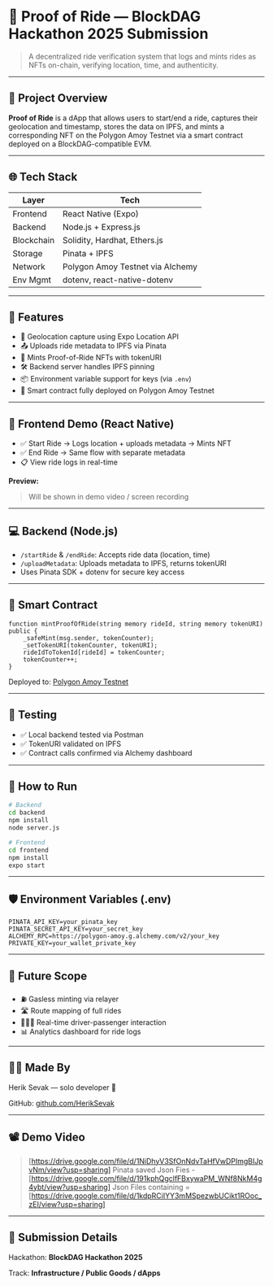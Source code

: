 # 🚗 Proof of Ride — BlockDAG Hackathon 2025 Submission

> A decentralized ride verification system that logs and mints rides as NFTs on-chain, verifying location, time, and authenticity.

---

## 📌 Project Overview

**Proof of Ride** is a dApp that allows users to start/end a ride, captures their geolocation and timestamp, stores the data on IPFS, and mints a corresponding NFT on the Polygon Amoy Testnet via a smart contract deployed on a BlockDAG-compatible EVM.

---

## 🌐 Tech Stack

| Layer        | Tech                                                                 |
|--------------|----------------------------------------------------------------------|
| Frontend     | React Native (Expo)                                                  |
| Backend      | Node.js + Express.js                                                 |
| Blockchain   | Solidity, Hardhat, Ethers.js                                         |
| Storage      | Pinata + IPFS                                                        |
| Network      | Polygon Amoy Testnet via Alchemy                                     |
| Env Mgmt     | dotenv, react-native-dotenv                                          |

---

## 🔩 Features

- 📍 Geolocation capture using Expo Location API
- 📤 Uploads ride metadata to IPFS via Pinata
- 🔐 Mints Proof-of-Ride NFTs with tokenURI
- 🛠️ Backend server handles IPFS pinning
- 📦 Environment variable support for keys (via `.env`)
- 🔗 Smart contract fully deployed on Polygon Amoy Testnet

---

## 📲 Frontend Demo (React Native)

- ✅ Start Ride → Logs location + uploads metadata → Mints NFT
- ✅ End Ride → Same flow with separate metadata
- 📋 View ride logs in real-time

**Preview:**
> Will be shown in demo video / screen recording

---

## 💻 Backend (Node.js)

- `/startRide` & `/endRide`: Accepts ride data (location, time)
- `/uploadMetadata`: Uploads metadata to IPFS, returns tokenURI
- Uses Pinata SDK + dotenv for secure key access

---

## 💠 Smart Contract

```solidity
function mintProofOfRide(string memory rideId, string memory tokenURI) public {
    _safeMint(msg.sender, tokenCounter);
    _setTokenURI(tokenCounter, tokenURI);
    rideIdToTokenId[rideId] = tokenCounter;
    tokenCounter++;
}
```

Deployed to: [Polygon Amoy Testnet](https://polygonscan.com/)

---

## 🧪 Testing

- ✅ Local backend tested via Postman
- ✅ TokenURI validated on IPFS
- ✅ Contract calls confirmed via Alchemy dashboard

---

## 🚀 How to Run

```bash
# Backend
cd backend
npm install
node server.js

# Frontend
cd frontend
npm install
expo start
```

---

## 🛡️ Environment Variables (.env)

```env
PINATA_API_KEY=your_pinata_key
PINATA_SECRET_API_KEY=your_secret_key
ALCHEMY_RPC=https://polygon-amoy.g.alchemy.com/v2/your_key
PRIVATE_KEY=your_wallet_private_key
```

---

## 🎯 Future Scope

- ⛽ Gasless minting via relayer
- 🛣️ Route mapping of full rides
- 🧑‍🤝‍🧑 Real-time driver-passenger interaction
- 📊 Analytics dashboard for ride logs

---

## 🧑‍💻 Made By

Herik Sevak — solo developer 💪

GitHub: [github.com/HerikSevak](https://github.com/HerikSevak)

---

## 📽️ Demo Video

> [https://drive.google.com/file/d/1NiDhyV3SfOnNdvTaHfVwDPImgBIJpvNm/view?usp=sharing]
> Pinata saved Json Fies -[https://drive.google.com/file/d/191kphQgclfFBxywaPM_WNf8NkM4g4ybt/view?usp=sharing]
> Json Files containing = [https://drive.google.com/file/d/1kdpRCiIYY3mMSpezwbUCikt1ROoc_zEI/view?usp=sharing]

---

## 📝 Submission Details

Hackathon: **BlockDAG Hackathon 2025**

Track: **Infrastructure / Public Goods / dApps**
